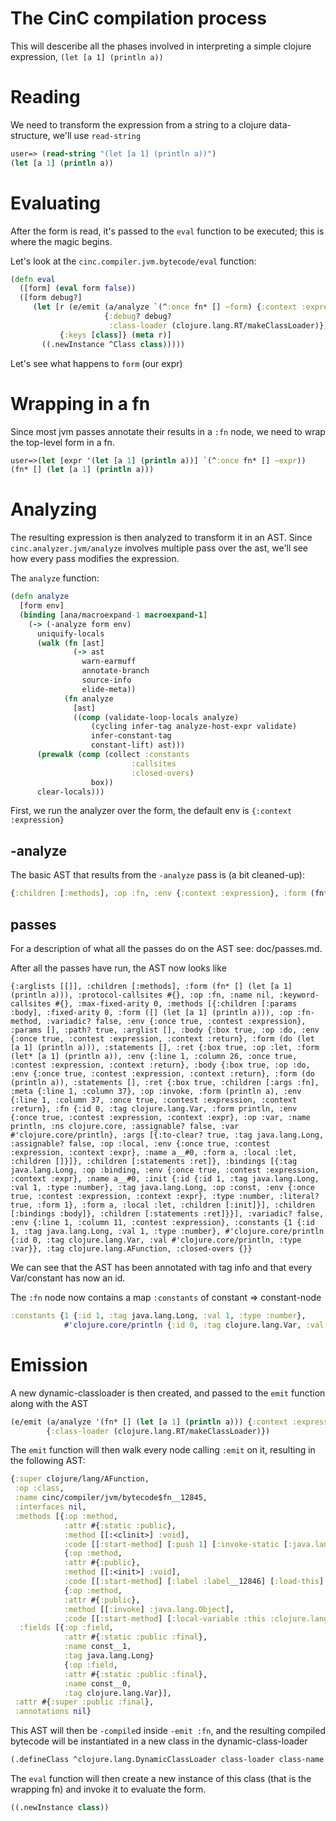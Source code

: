 # The CinC compilation process

This will desceribe all the phases involved in interpreting a simple clojure expression, `(let [a 1] (println a))`

# Reading

We need to transform the expression from a string to a clojure data-structure, we'll use `read-string`

```clojure
user=> (read-string "(let [a 1] (println a))")
(let [a 1] (println a))
```

# Evaluating

After the form is read, it's passed to the `eval` function to be executed; this is where the magic begins.

Let's look at the `cinc.compiler.jvm.bytecode/eval` function:

```clojure
(defn eval
  ([form] (eval form false))
  ([form debug?]
     (let [r (e/emit (a/analyze `(^:once fn* [] ~form) {:context :expression})
                     {:debug? debug?
                      :class-loader (clojure.lang.RT/makeClassLoader)})
           {:keys [class]} (meta r)]
       ((.newInstance ^Class class)))))
```

Let's see what happens to `form` (our expr)

# Wrapping in a fn

Since most jvm passes annotate their results in a `:fn` node, we need to wrap the top-level form in a fn.

```clojure
user=>(let [expr '(let [a 1] (println a))] `(^:once fn* [] ~expr))
(fn* [] (let [a 1] (println a)))
```

# Analyzing

The resulting expression is then analyzed to transform it in an AST.
Since `cinc.analyzer.jvm/analyze` involves multiple pass over the ast, we'll see how every pass modifies the expression.

The `analyze` function:
``` clojure
(defn analyze
  [form env]
  (binding [ana/macroexpand-1 macroexpand-1]
    (-> (-analyze form env)
      uniquify-locals
      (walk (fn [ast]
              (-> ast
                warn-earmuff
                annotate-branch
                source-info
                elide-meta))
            (fn analyze
              [ast]
              ((comp (validate-loop-locals analyze)
                  (cycling infer-tag analyze-host-expr validate)
                  infer-constant-tag
                  constant-lift) ast)))
      (prewalk (comp (collect :constants
                           :callsites
                           :closed-overs)
                  box))
      clear-locals)))
```

First, we run the analyzer over the form, the default env is `{:context :expression}`

## -analyze

The basic AST that results from the `-analyze` pass is (a bit cleaned-up):
```clojure
{:children [:methods], :op :fn, :env {:context :expression}, :form (fn* [] (let [a 1] (println a))), :name nil, :variadic? false, :max-fixed-arity 0, :methods [{:op :fn-method, :form ([] (let [a 1] (println a))), :env {:once true, :context :expression}, :variadic? false, :params [], :fixed-arity 0, :body {:op :do, :env {:once true, :context :return, :loop-locals 0}, :form (do (let [a 1] (println a))), :statements [], :ret {:op :let, :form (let* [a 1] (println a)), :env {:once true, :context :return, :loop-locals 0}, :body {:op :do, :env {:once true, :context :return, :loop-locals 0}, :form (do (println a)), :statements [], :ret {:children [:args :fn], :meta {:line 1, :column 203}, :op :invoke, :form (println a), :env {:once true, :context :return, :loop-locals 0}, :fn {:form println, :env {:once true, :context :expr, :loop-locals 0}, :op :var, :name println, :ns clojure.core, :assignable? false, :var #'clojure.core/println}, :args [{:assignable? false, :op :local, :env {:once true, :context :expr, :loop-locals 0}, :name a, :init {:op :const, :env {:once true, :context :expr, :loop-locals 0}, :type :number, :literal? true, :form 1}, :form a, :local :let, :children [:init]}]}, :children [:statements :ret]}, :bindings [{:op :binding, :env {:once true, :context :expr, :loop-locals 0}, :name a, :init {:op :const, :env {:once true, :context :expr, :loop-locals 0}, :type :number, :literal? true, :form 1}, :form a, :local :let, :children [:init]}], :children [:bindings :body]}, :children [:statements :ret]}, :children [:params :body]}]}
```

## passes

For a description of what all the passes do on the AST see: doc/passes.md.

After all the passes have run, the AST now looks like

```
{:arglists [[]], :children [:methods], :form (fn* [] (let [a 1] (println a))), :protocol-callsites #{}, :op :fn, :name nil, :keyword-callsites #{}, :max-fixed-arity 0, :methods [{:children [:params :body], :fixed-arity 0, :form ([] (let [a 1] (println a))), :op :fn-method, :variadic? false, :env {:once true, :contest :expression}, :params [], :path? true, :arglist [], :body {:box true, :op :do, :env {:once true, :contest :expression, :context :return}, :form (do (let [a 1] (println a))), :statements [], :ret {:box true, :op :let, :form (let* [a 1] (println a)), :env {:line 1, :column 26, :once true, :contest :expression, :context :return}, :body {:box true, :op :do, :env {:once true, :contest :expression, :context :return}, :form (do (println a)), :statements [], :ret {:box true, :children [:args :fn], :meta {:line 1, :column 37}, :op :invoke, :form (println a), :env {:line 1, :column 37, :once true, :contest :expression, :context :return}, :fn {:id 0, :tag clojure.lang.Var, :form println, :env {:once true, :contest :expression, :context :expr}, :op :var, :name println, :ns clojure.core, :assignable? false, :var #'clojure.core/println}, :args [{:to-clear? true, :tag java.lang.Long, :assignable? false, :op :local, :env {:once true, :contest :expression, :context :expr}, :name a__#0, :form a, :local :let, :children []}]}, :children [:statements :ret]}, :bindings [{:tag java.lang.Long, :op :binding, :env {:once true, :contest :expression, :context :expr}, :name a__#0, :init {:id {:id 1, :tag java.lang.Long, :val 1, :type :number}, :tag java.lang.Long, :op :const, :env {:once true, :contest :expression, :context :expr}, :type :number, :literal? true, :form 1}, :form a, :local :let, :children [:init]}], :children [:bindings :body]}, :children [:statements :ret]}}], :variadic? false, :env {:line 1, :column 11, :contest :expression}, :constants {1 {:id 1, :tag java.lang.Long, :val 1, :type :number}, #'clojure.core/println {:id 0, :tag clojure.lang.Var, :val #'clojure.core/println, :type :var}}, :tag clojure.lang.AFunction, :closed-overs {}}
```
We can see that the AST has been annotated with tag info and that every Var/constant has now an id.

The `:fn` node now contains a map `:constants` of constant => constant-node
```clojure
:constants {1 {:id 1, :tag java.lang.Long, :val 1, :type :number},
            #'clojure.core/println {:id 0, :tag clojure.lang.Var, :val #'clojure.core/println, :type :var}}
```

# Emission

A new dynamic-classloader is then created, and passed to the `emit` function along with the AST

```clojure
(e/emit (a/analyze '(fn* [] (let [a 1] (println a))) {:context :expression})
        {:class-loader (clojure.lang.RT/makeClassLoader)})
```

The `emit` function will then walk every node calling `:emit` on it, resulting in the following AST:

``` clojure
{:super clojure/lang/AFunction,
 :op :class,
 :name cinc/compiler/jvm/bytecode$fn__12845,
 :interfaces nil,
 :methods [{:op :method,
            :attr #{:static :public},
            :method [[:<clinit>] :void],
            :code [[:start-method] [:push 1] [:invoke-static [:java.lang.Long/valueOf :long] :java.lang.Long] [:check-cast java.lang.Long] [:put-static cinc.compiler.jvm.bytecode$fn__12845 const__1 java.lang.Long] [:push clojure.core] [:push println] [:invoke-static [:clojure.lang.RT/var :java.lang.String :java.lang.String] :clojure.lang.Var] [:check-cast clojure.lang.Var] [:put-static cinc.compiler.jvm.bytecode$fn__12845 const__0 clojure.lang.Var] [:return-value] [:end-method]]}
            {:op :method,
            :attr #{:public},
            :method [[:<init>] :void],
            :code [[:start-method] [:label :label__12846] [:load-this] [:invoke-constructor [:clojure.lang.AFunction/<init>] :void] [:label :label__12847] [:return-value] [:end-method]]}
            {:op :method,
            :attr #{:public},
            :method [[:invoke] :java.lang.Object],
            :code [[:start-method] [:local-variable :this :clojure.lang.AFunction nil :label__12848 :label__12849 :this] [:mark :label__12848] [:get-static cinc.compiler.jvm.bytecode$fn__12845 const__1 java.lang.Long] [:var-insn :java.lang.Long/ISTORE a__#0] [:mark :label__12852] [:mark :label__12851] [:get-static cinc.compiler.jvm.bytecode$fn__12845 const__0 clojure.lang.Var] [:invoke-virtual [:clojure.lang.Var/getRawRoot] :java.lang.Object] [:check-cast :clojure.lang.IFn] [:var-insn :java.lang.Long/ILOAD a__#0] [:insn :ACONST_NULL] [:var-insn :java.lang.Long/ISTORE a__#0] [:invoke-interface [:clojure.lang.IFn/invoke :java.lang.Object] :java.lang.Object] [:mark :label__12850] [:local-variable a__#0 java.lang.Long nil :label__12852 :label__12850 a__#0] [:mark :label__12849] [:return-value] [:end-method]]}],
  :fields [{:op :field,
            :attr #{:static :public :final},
            :name const__1,
            :tag java.lang.Long}
            {:op :field,
            :attr #{:static :public :final},
            :name const__0,
            :tag clojure.lang.Var}],
 :attr #{:super :public :final},
 :annotations nil}
```

This AST will then be `-compile`d inside `-emit :fn`, and the resulting compiled bytecode will be instantiated in a new class in the dynamic-class-loader

```clojure
(.defineClass ^clojure.lang.DynamicClassLoader class-loader class-name bc nil)
```

The `eval` function will then create a new instance of this class (that is the wrapping fn) and invoke it to evaluate the form.

```clojure
((.newInstance class))
```
